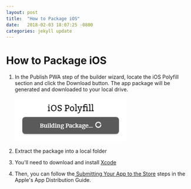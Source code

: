```yaml
---
layout: post
title:  "How to Package iOS"
date:   2018-02-03 18:07:25 -0800
categories: jekyll update
---
```


# How to Package iOS

1. In the Publish PWA step of the builder wizard, locate the iOS Polyfill section and click the Download button. The app package will be generated and downloaded to your local drive.
    
    ![iOS Polyfill](/assets/ios-polyfill.png)
    
2. Extract the package into a local folder
3. You'll need to download and install [Xcode](https://developer.apple.com/xcode/downloads/)
4. Then, you can follow the[ Submitting Your App to the Store](https://developer.apple.com/library/content/documentation/IDEs/Conceptual/AppDistributionGuide/SubmittingYourApp/SubmittingYourApp.html) steps in the Apple's App Distribution Guide.
